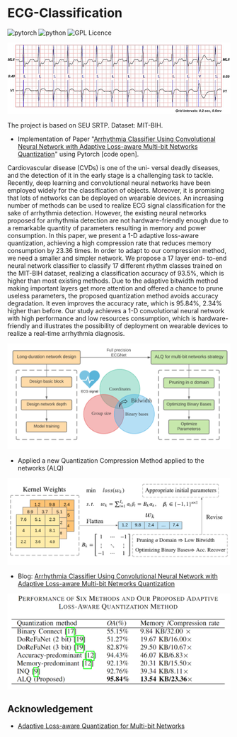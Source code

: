 # ECG-Classification
![pytorch](https://img.shields.io/badge/pytorch-1.9.0-green?style=flat-square)
![python](https://img.shields.io/badge/python-3.7.2-orange?style=flat-square)
![GPL Licence](https://img.shields.io/badge/license-MIT-blue?style=flat-square)

![ECG](image/ecg.png)

The project is based on SEU SRTP.
Dataset: MIT-BIH.

- Implementation of Paper "[Arrhythmia Classifier Using Convolutional Neural Network with Adaptive Loss-aware Multi-bit Networks Quantization](https://arxiv.org/abs/2202.12943)" using Pytorch [code open].

Cardiovascular disease (CVDs) is one of the uni-
versal deadly diseases, and the detection of it in the early
stage is a challenging task to tackle. Recently, deep learning
and convolutional neural networks have been employed widely
for the classification of objects. Moreover, it is promising that
lots of networks can be deployed on wearable devices. An
increasing number of methods can be used to realize ECG signal
classification for the sake of arrhythmia detection. However, the
existing neural networks proposed for arrhythmia detection are
not hardware-friendly enough due to a remarkable quantity of
parameters resulting in memory and power consumption. In this
paper, we present a 1-D adaptive loss-aware quantization, achieving a high compression rate that reduces memory consumption
by 23.36 times. In order to adapt to our compression method, we
need a smaller and simpler network. We propose a 17 layer end-
to-end neural network classifier to classify 17 different rhythm
classes trained on the MIT-BIH dataset, realizing a classification
accuracy of 93.5%, which is higher than most existing methods.
Due to the adaptive bitwidth method making important layers get
more attention and offered a chance to prune useless parameters,
the proposed quantization method avoids accuracy degradation.
It even improves the accuracy rate, which is 95.84%, 2.34%
higher than before. Our study achieves a 1-D convolutional neural
network with high performance and low resources consumption,
which is hardware-friendly and illustrates the possibility of
deployment on wearable devices to realize a real-time arrhythmia
diagnosis.

![overview](image/overview.png)

- Applied a new Quantization Compression Method applied to the networks (ALQ)

![algorithm](image/algorithm.png)

- Blog: [Arrhythmia Classifier Using Convolutional Neural Network with Adaptive Loss-aware Multi-bit Networks Quantization](https://preminstrel.github.io/blog/post/2021/10/17/arrhythmia-classifier-using-cnn-with-alq/)

![metircs](image/metrics.png)

## Acknowledgement
- [Adaptive Loss-aware Quantization for Multi-bit Networks](https://github.com/zqu1992/ALQ)
